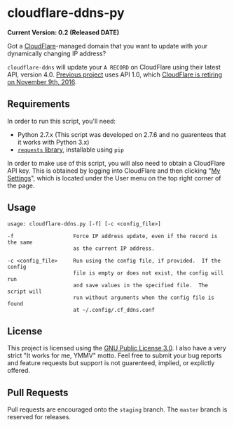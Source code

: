 # cloudflare-ddns-py

**Current Version: 0.2 (Released DATE)**

Got a [CloudFlare](https://www.cloudflare.com)-managed domain that you
want to update with your dynamically changing IP address?

`cloudflare-ddns` will update your `A RECORD` on CloudFlare using their
latest API, version 4.0.  [Previous project](https://bitbucket.org/sohmc/cloudflare-ddns-git)
uses API 1.0, which [CloudFlare is retiring on November 9th,
2016](https://blog.cloudflare.com/sunsetting-api-v1-in-favor-of-cloudflares-current-client-api-api-v4/).


## Requirements

In order to run this script, you'll need:
* Python 2.7.x (This script was developed on 2.7.6 and no guarentees
  that it works with Python 3.x)
* [`requests` library](http://docs.python-requests.org/en/master/), installable using `pip`

In order to make use of this script, you will also need to obtain a
CloudFlare API key.  This is obtained by logging into CloudFlare and
then clicking "[My Settings](https://www.cloudflare.com/a/account/my-account)", 
which is located under the User menu on the top right corner of the 
page.


## Usage
```
usage: cloudflare-ddns.py [-f] [-c <config_file>]

-f                   Force IP address update, even if the record is the same
                     as the current IP address.

-c <config_file>     Run using the config file, if provided.  If the config
                     file is empty or does not exist, the config will run 
                     and save values in the specified file.  The script will
                     run without arguments when the config file is found 
                     at ~/.config/.cf_ddns.conf
```


## License

This project is licensed using the [GNU Public License
3.0](https://www.gnu.org/licenses/gpl-3.0.en.html).  I also have a very
strict "It works for me, YMMV" motto.  Feel free to submit your bug
reports and feature requests but support is not guarenteed, implied, or
explictly offered.


## Pull Requests

Pull requests are encouraged onto the `staging` branch.  The `master`
branch is reserved for releases.
